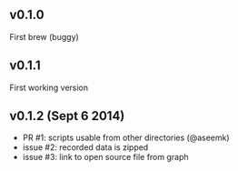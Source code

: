 ## v0.1.0
First brew (buggy)

## v0.1.1
First working version

## v0.1.2 (Sept 6 2014)

* PR #1: scripts usable from other directories (@aseemk)
* issue #2: recorded data is zipped
* issue #3: link to open source file from graph

